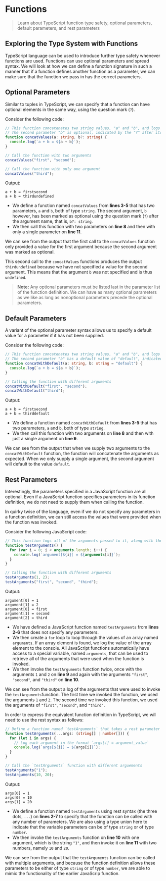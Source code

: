 # Functions

> Learn about TypeScript function type safety, optional parameters, default parameters, and rest parameters

## Exploring the Type System with Functions

TypeScript language can be used to introduce further type safety whenever functions are used. Functions can use optional parameters and spread syntax. We will look at how we can define a function signature in such a manner that if a function defines another function as a parameter, we can make sure that the function we pass in has the correct parameters.

## Optional Parameters

Similar to tuples in TypeScript, we can specify that a function can have optional elements in the same way, using the question mark (`?`).

Consider the following code:

```ts
// This function concatenates two string values, "a" and "b", and logs the result to the console.
// The second parameter "b" is optional, indicated by the "?" after its type declaration.
function concatValues(a: string, b?: string) {
  console.log(`a + b = ${a + b}`);
}

// Call the function with two arguments
concatValues("first", "second");

// Call the function with only one argument
concatValues("third");
```

Output:

```
a + b = firstsecond
a + b = thirdundefined
```

- We define a function named `concatValues` from **lines 3-5** that has two parameters, `a` and `b`, both of type `string`. The second argument, `b` however, has been marked as optional using the question mark (`?`) after the argument name, that is, `b?: string`.
- We then call this function with two parameters on **line 8** and then with only a single parameter on **line 11**.

We can see from the output that the first call to the `concatValues` function only provided a value for the first argument because the second argument was marked as optional.

This second call to the `concatValues` functions produces the output `thirdundefined` because we have not specified a value for the second argument. This means that the argument `b` was not specified and is thus `undefined`.

> **Note:** Any optional parameters must be listed last in the parameter list of the function definition. We can have as many optional parameters as we like as long as nonoptional parameters precede the optional parameters.

## Default Parameters

A variant of the optional parameter syntax allows us to specify a default value for a parameter if it has not been supplied.

Consider the following code:

```ts
// This function concatenates two string values, "a" and "b", and logs the result to the console.
// The second parameter "b" has a default value of "default", indicated by the "=" and the string value after its type declaration.
function concatWithDefault(a: string, b: string = "default") {
  console.log(`a + b = ${a + b}`);
}

// Calling the function with different arguments
concatWithDefault("first", "second");
concatWithDefault("third");
```

Output:

```
a + b = firstsecond
a + b = thirddefault
```

- We define a function named `concatWithDefault` from **lines 3-5** that has two parameters, `a` and `b`, both of type `string`.
- We then call this function with two arguments on **line 8** and then with just a single argument on **line 9**.

We can see from the output that when we supply two arguments to the `concatWithDefault` function, the function will concatenate the arguments as expected. When we only supply a single argument, the second argument will default to the value `default`.

## Rest Parameters

Interestingly, the parameters specified in a JavaScript function are all optional. Even if a JavaScript function specifies parameters in its function definition, we do not need to supply them when calling the function.

In quirky twise of the language, even if we do not specify any parameters in a function definition, we can still access the values that were provided when the function was invoked.

Consider the following JavaScript code:

```js
// This function logs all of the arguments passed to it, along with their index.
function testArguments() {
  for (var i = 0; i < arguments.length; i++) {
    console.log(`argument[${i}] = ${arguments[i]}`);
  }
}

// Calling the function with different arguments
testArguments(1, 2);
testArguments("first", "second", "third");
```

Output:

```
argument[0] = 1
argument[1] = 2
argument[0] = first
argument[1] = second
argument[2] = third
```

- We have defined a JavaScript function named `testArguments` from **lines 2-6** that does not specify any parameters.
- We then create a `for` loop to loop through the values of an array named `arguments`. If an array element is found, we log the value of the array element to the console. All JavaScript functions automatically have access to a special variable, named `arguments`, that can be used to retrieve all of the arguments that were used when the function is invoked.
- We then invoke the `testArguments` function twice, once with the arguments `1` and `2` on **line 9** and again with the arguments `"first"`, `"second"`, and `"third"` on **line 10**.

We can see from the output a log of the arguments that were used to invoke the `testArguments`function. The first time we invoked the function, we used the arguments `1` and `2`. The second time we invoked this function, we used the arguments of `"first"`, `"second"`, and `"third"`.

In order to express the equivalent function definition in TypeScript, we will need to use the rest syntax as follows:

```ts
// Define a function named `testArguments` that takes a rest parameter `args`
function testArguments(...args: (string[] | number[])) {
  for (let i in args) {
    // Log each argument in the format `args[i] = argument_value`
    console.log(`args[${i}] = ${args[i]}`);
  }
}

// Call the `testArguments` function with different arguements
testArguments("1");
testArguments(10, 20);
```

Output:

```
args[0] = 1
args[0] = 10
args[1] = 20
```

- We define a function named `testArguments` using rest syntax (the three dots, `...`) on **lines 2-7** to specify that the function can be called with any number of parameters. We are also using a type union here to indicate that the variable parameters can be of type `string` or of type `number`.
- We then invoke the `testArguments` function on **line 10** with one argument, which is the string `"1"`, and then invoke it on **line 11** with two numbers, namely `10` and `20`.

We can see from the output that the `testArguments` function can be called with multiple arguments, and because the function definition allows these parameters to be either of type `string` or of type `number`, we are able to mimic the functionality of the earlier JavaScrip function.